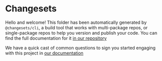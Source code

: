 # Changesets

Hello and welcome! This folder has been automatically generated by `@changesets/cli`, a build tool that works
with multi-package repos, or single-package repos to help you version and publish your code. You can
find the full documentation for it [in our repository](https://github.com/changesets/changesets)

We have a quick cast of common questions to sign you started engaging with this project in
[our documentation](https://github.com/changesets/changesets/blob/main/docs/common-questions.md)
